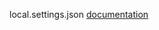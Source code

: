 local.settings.json [documentation](https://learn.microsoft.com/en-us/azure/azure-functions/functions-develop-local?pivots=programming-language-javascript#local-settings-file)
